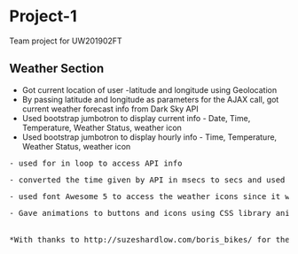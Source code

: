 # Project-1
Team project for UW201902FT




## Weather Section
- Got current location of user -latitude and longitude using Geolocation
- By passing latitude and longitude as parameters for the AJAX call, got current weather forecast info from Dark Sky API
- Used bootstrap jumbotron to display current info - Date, Time, Temperature, Weather Status, weather icon
- Used bootstrap jumbotron to display hourly info - Time, Temperature, Weather Status, weather icon
<pre>- used for in loop to access API info 
<pre>- converted the time given by API in msecs to secs and used momentjs to display the time in desired format 
<pre>- used font Awesome 5 to access the weather icons since it wasn't provided by the Dark Sky API
<pre>- Gave animations to buttons and icons using CSS library animate.css


*With thanks to http://suzeshardlow.com/boris_bikes/ for the framework of a cool, high performing map
